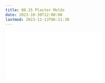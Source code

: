 ```yaml
---
title: 08.15 Plaster Molds
date: 2023-10-30T12:00:00
lastmod: 2023-12-13T06:11:30
---
```


![Link to included file content](../../../../sculpture/plaster-molds.md)
